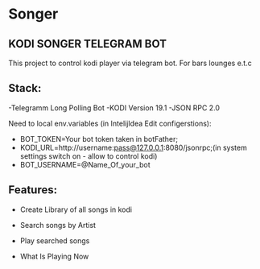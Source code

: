 # Songer

## KODI SONGER TELEGRAM BOT

This project to control kodi player via telegram bot. For bars lounges e.t.c


## Stack:
-Telegramm Long Polling Bot
-KODI Version 19.1
-JSON RPC 2.0
  
Need to local env.variables (in IntelijIdea Edit configerstions):

 - BOT_TOKEN=Your bot token taken in botFather;
 - KODI_URL=http://username:pass@127.0.0.1:8080/jsonrpc;(in system settings switch on - allow  to control kodi)
 - BOT_USERNAME=@Name_Of_your_bot



## Features:
- Create Library of all songs in kodi

- Search songs by Artist

- Play searched songs

- What Is Playing Now

